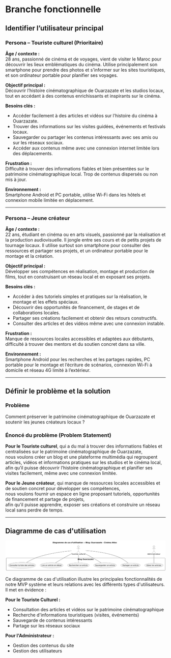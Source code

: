# Branche fonctionnelle

## Identifier l’utilisateur principal

### Persona – Touriste culturel (Prioritaire)

**Âge / contexte :**  
28 ans, passionné de cinéma et de voyages, vient de visiter le Maroc pour découvrir les lieux emblématiques du cinéma. Utilise principalement son smartphone pour prendre des photos et s’informer sur les sites touristiques, et son ordinateur portable pour planifier ses voyages.

**Objectif principal :**  
Découvrir l’histoire cinématographique de Ouarzazate et les studios locaux, tout en accédant à des contenus enrichissants et inspirants sur le cinéma.

**Besoins clés :**  
* Accéder facilement à des articles et vidéos sur l’histoire du cinéma à Ouarzazate.
* Trouver des informations sur les visites guidées, événements et festivals locaux.
* Sauvegarder ou partager les contenus intéressants avec ses amis ou sur les réseaux sociaux.
* Accéder aux contenus même avec une connexion internet limitée lors des déplacements.

**Frustration :**  
Difficulté à trouver des informations fiables et bien présentées sur le patrimoine cinématographique local. Trop de contenus dispersés ou non mis à jour.

**Environnement :**  
Smartphone Android et PC portable, utilise Wi-Fi dans les hôtels et connexion mobile limitée en déplacement.

----

### Persona – Jeune créateur

**Âge / contexte :**  
22 ans, étudiant en cinéma ou en arts visuels, passionné par la réalisation et la production audiovisuelle. Il jongle entre ses cours et de petits projets de tournage locaux. Il utilise surtout son smartphone pour consulter des ressources et partager ses projets, et un ordinateur portable pour le montage et la création.

**Objectif principal :**  
Développer ses compétences en réalisation, montage et production de films, tout en construisant un réseau local et en exposant ses projets.

**Besoins clés :**  
* Accéder à des tutoriels simples et pratiques sur la réalisation, le montage et les effets spéciaux.
* Découvrir des opportunités de financement, de stages et de collaborations locales.
* Partager ses créations facilement et obtenir des retours constructifs.
* Consulter des articles et des vidéos même avec une connexion instable.

**Frustration :**  
Manque de ressources locales accessibles et adaptées aux débutants, difficulté à trouver des mentors et du soutien concret dans sa ville.

**Environnement :**  
Smartphone Android pour les recherches et les partages rapides, PC portable pour le montage et l’écriture de scénarios, connexion Wi-Fi à domicile et réseau 4G limité à l’extérieur.


-------------

## Définir le problème et la solution

### Problème

Comment préserver le patrimoine cinématographique de Ouarzazate et soutenir les jeunes créateurs locaux ?

### Énoncé du problème (Problem Statement)

**Pour le Touriste culturel**, qui a du mal à trouver des informations fiables et centralisées sur le patrimoine cinématographique de Ouarzazate,  
nous voulons créer un blog et une plateforme multimédia qui regroupent articles, vidéos et informations pratiques sur les studios et le cinéma local,  
afin qu’il puisse découvrir l’histoire cinématographique et planifier ses visites facilement, même avec une connexion limitée.

**Pour le Jeune créateur**, qui manque de ressources locales accessibles et de soutien concret pour développer ses compétences,  
nous voulons fournir un espace en ligne proposant tutoriels, opportunités de financement et partage de projets,  
afin qu'il puisse apprendre, exposer ses créations et construire un réseau local sans perdre de temps.

-------------

## Diagramme de cas d'utilisation

![Diagramme de cas d'utilisation](images/Diagramme_cas_utilisation_Blog.png)

Ce diagramme de cas d'utilisation illustre les principales fonctionnalités de notre MVP système et leurs relations avec les différents types d'utilisateurs. Il met en évidence :

**Pour le Touriste Culturel :**
* Consultation des articles et vidéos sur le patrimoine cinématographique
* Recherche d'informations touristiques (visites, événements)
* Sauvegarde de contenus intéressants
* Partage sur les réseaux sociaux

**Pour l'Administrateur :**
* Gestion des contenus du site
* Gestion des utilisateurs
